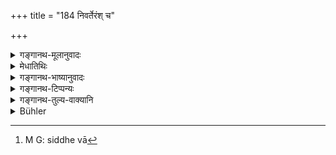 +++
title = "184 निवर्तेरंश् च"

+++

<details><summary>गङ्गानथ-मूलानुवादः</summary>

Thenceforth shall cease all conversation with him, sitting with him, his sharing in property, as also all ordinary intercourse.—(184)
</details>

<details><summary>मेधातिथिः</summary>

कृतोदके यथा वर्तितव्यं तथेदानीम् उच्यते । **संभाषणम्** इतरेतरम् उक्तिप्रत्युक्तिरूपो व्यवहारः । **दायाद्यं** धनं तद् अपि तस्मै न दातव्यम् । **लौकिकी यात्रा** संगतयोः कुशलप्रश्नादिका, विवाहादौ नैमित्ते गृहानयनं भोजनं चेत्य् एवमादि । 

- <u>ननु</u> च संभाषणप्रतिषेधाद् एवैषु निवृत्तिः सिद्धैव[^३००] । 


[^३००]:
     M G: siddhe vā

- <u>अभ्युत्थानासनत्यागस्यापि</u> निवृत्तिरूपस्य संभवात् । संभाषणं तु शब्दात्मकम् एव ॥ ११.१८४ ॥
</details>

<details><summary>गङ्गानथ-भाष्यानुवादः</summary>

This verse lays down how his relations shall treat the outcast after the ‘water’ has been offered.

‘*Conversation*’—Talking with one another.

‘*Property*’—Wealth. This also shall not be given to him.

‘*Ordinary intercourse*’—Saluting at meeting and enquiring after health and so forth, bringing him home at marriages and other ceremonies, feeding him, and so forth.

“The cessation of all this is already implied in that of
*conversation*.”

What is meant by the last phrase includes also the dropping of all such courtesies as rising to receive him, leaving the seat and the likes; while ‘conversation’ stands for acts pertaining to the utterance of words only.—(184)
</details>

<details><summary>गङ्गानथ-टिप्पन्यः</summary>

This verse is quoted in *Mitākṣarā* (3.295) to the effect that the outcast should thenceforward be kept outside the pale of conversation, sitting together and other forms of association;—and in *Nirṇayasindhu* (p. 409).
</details>

<details><summary>गङ्गानथ-तुल्य-वाक्यानि</summary>

**(verses 11.182-185)  
**

[\[See above,
9.201.\]]

See Comparative notes for [Verse 11.182].
</details>

<details><summary>Bühler</summary>

185	But thenceforward it shall be forbidden to converse with him, to sit with him, to give him a share of the inheritance, and to hold with him such intercourse as is usual among men;
</details>
